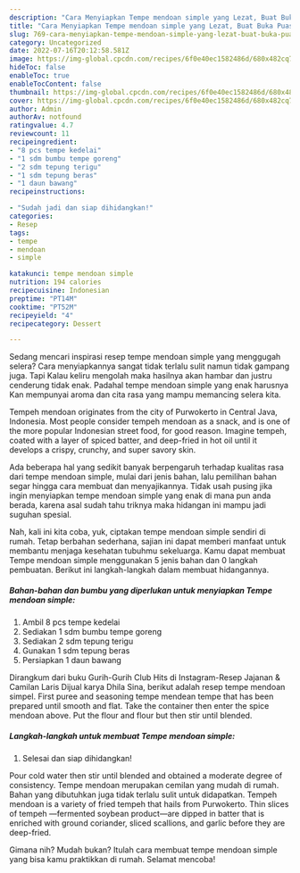 ```yaml
---
description: "Cara Menyiapkan Tempe mendoan simple yang Lezat, Buat Buka Puasa Sempurna"
title: "Cara Menyiapkan Tempe mendoan simple yang Lezat, Buat Buka Puasa Sempurna"
slug: 769-cara-menyiapkan-tempe-mendoan-simple-yang-lezat-buat-buka-puasa-sempurna
category: Uncategorized
date: 2022-07-16T20:12:58.581Z
image: https://img-global.cpcdn.com/recipes/6f0e40ec1582486d/680x482cq70/tempe-mendoan-simple-foto-resep-utama.jpg
hideToc: false
enableToc: true
enableTocContent: false
thumbnail: https://img-global.cpcdn.com/recipes/6f0e40ec1582486d/680x482cq70/tempe-mendoan-simple-foto-resep-utama.jpg
cover: https://img-global.cpcdn.com/recipes/6f0e40ec1582486d/680x482cq70/tempe-mendoan-simple-foto-resep-utama.jpg
author: Admin
authorAv: notfound
ratingvalue: 4.7
reviewcount: 11
recipeingredient:
- "8 pcs tempe kedelai"
- "1 sdm bumbu tempe goreng"
- "2 sdm tepung terigu"
- "1 sdm tepung beras"
- "1 daun bawang"
recipeinstructions:

- "Sudah jadi dan siap dihidangkan!"
categories:
- Resep
tags:
- tempe
- mendoan
- simple

katakunci: tempe mendoan simple 
nutrition: 194 calories
recipecuisine: Indonesian
preptime: "PT14M"
cooktime: "PT52M"
recipeyield: "4"
recipecategory: Dessert

---
```



Sedang mencari inspirasi resep tempe mendoan simple yang menggugah selera? Cara menyiapkannya sangat tidak terlalu sulit namun tidak gampang juga. Tapi Kalau keliru mengolah maka hasilnya akan hambar dan justru cenderung tidak enak. Padahal tempe mendoan simple yang enak harusnya Kan mempunyai aroma dan cita rasa yang mampu memancing selera kita.


Tempeh mendoan originates from the city of Purwokerto in Central Java, Indonesia. Most people consider tempeh mendoan as a snack, and is one of the more popular Indonesian street food, for good reason. Imagine tempeh, coated with a layer of spiced batter, and deep-fried in hot oil until it develops a crispy, crunchy, and super savory skin.

Ada beberapa hal yang sedikit banyak berpengaruh terhadap kualitas rasa dari tempe mendoan simple, mulai dari jenis bahan, lalu pemilihan bahan segar hingga cara membuat dan menyajikannya. Tidak usah pusing jika ingin menyiapkan tempe mendoan simple yang enak di mana pun anda berada, karena asal sudah tahu triknya maka hidangan ini mampu jadi suguhan spesial.


Nah, kali ini kita coba, yuk, ciptakan tempe mendoan simple sendiri di rumah. Tetap berbahan sederhana, sajian ini dapat memberi manfaat untuk membantu menjaga kesehatan tubuhmu sekeluarga. Kamu dapat membuat Tempe mendoan simple menggunakan 5 jenis bahan dan 0 langkah pembuatan. Berikut ini langkah-langkah dalam membuat hidangannya.

<!--inarticleads1-->

##### Bahan-bahan dan bumbu yang diperlukan untuk menyiapkan Tempe mendoan simple:

1. Ambil 8 pcs tempe kedelai
1. Sediakan 1 sdm bumbu tempe goreng
1. Sediakan 2 sdm tepung terigu
1. Gunakan 1 sdm tepung beras
1. Persiapkan 1 daun bawang


Dirangkum dari buku Gurih-Gurih Club Hits di Instagram-Resep Jajanan &amp; Camilan Laris Dijual karya Dhila Sina, berikut adalah resep tempe mendoan simpel. First puree and seasoning tempe mendean tempe that has been prepared until smooth and flat. Take the container then enter the spice mendoan above. Put the flour and flour but then stir until blended. 

<!--inarticleads2-->

##### Langkah-langkah untuk membuat Tempe mendoan simple:


1. Selesai dan siap dihidangkan!

Pour cold water then stir until blended and obtained a moderate degree of consistency. Tempe mendoan merupakan cemilan yang mudah di rumah. Bahan yang dibutuhkan juga tidak terlalu sulit untuk didapatkan. Tempeh mendoan is a variety of fried tempeh that hails from Purwokerto. Thin slices of tempeh —fermented soybean product—are dipped in batter that is enriched with ground coriander, sliced scallions, and garlic before they are deep-fried. 

Gimana nih? Mudah bukan? Itulah cara membuat tempe mendoan simple yang bisa kamu praktikkan di rumah. Selamat mencoba!
